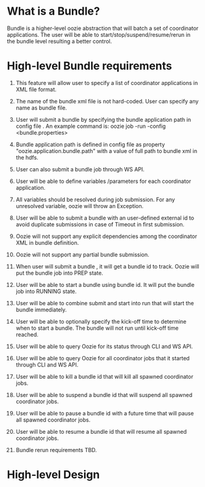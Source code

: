 # What is a Bundle?
Bundle is a higher-level oozie abstraction that will batch a set of coordinator applications. The user will be able to start/stop/suspend/resume/rerun in the bundle level resulting a better control.

# High-level Bundle requirements
1. This feature will allow user to specify a list of coordinator applications in XML file format.

2. The name of the bundle xml file is not hard-coded. User can specify any name as bundle file.

3. User will submit a bundle by specifying the bundle application path in config file . An example command is: oozie job -run -config <bundle.properties>

4. Bundle application path is defined in config file as property "oozie.application.bundle.path" with a value of full path to bundle xml in the hdfs.

5. User can also submit a bundle job through WS API.

7. User will be able to define variables /parameters for each coordinator application.

8. All variables should be resolved during job submission. For any unresolved variable, oozie will throw an Exception.

9. User will be able to submit a bundle with an user-defined external id to avoid duplicate submissions in case of Timeout in first submission.

10. Oozie will not support any explicit dependencies among the coordinator XML in bundle definition.

11. Oozie will not support any partial bundle submission.

12. When user will submit a bundle , it will get a bundle id to track. Oozie will put the bundle job into PREP state.

13. User will be able to start a bundle using bundle id. It will put the bundle job into RUNNING state.

14. User will be able to combine submit and start into run that will start the bundle immediately.

15. User will be able to optionally specify the kick-off time to determine when to start a bundle. The bundle will not run until kick-off time reached.

16. User will be able to query Oozie for its status through CLI and WS API.

17. User will be able to query Oozie for all coordinator jobs that it started through CLI and WS API.

18. User will be able to kill a bundle id that will kill all spawned coordinator jobs.

19. User will be able to suspend a bundle id that will suspend all spawned coordinator jobs.

20. User will be able to pause a bundle id with a future time that will pause all spawned coordinator jobs.

21. User will be able to resume a bundle id that will resume all spawned coordinator jobs.

22. Bundle rerun requirements TBD. 

# High-level Design


 